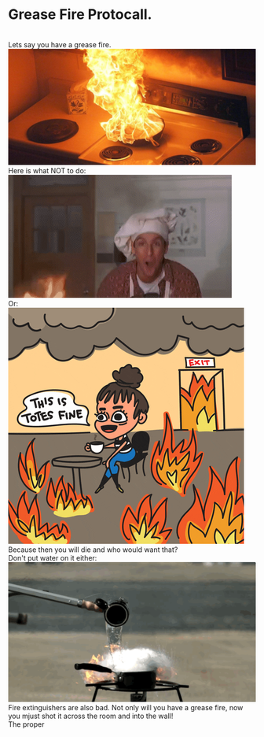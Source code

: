 <html>
<h1>Grease Fire Protocall.</h1>
<br>
Lets say you have a grease fire.
<br>
<img src="fire.jpg" alt="Fire pic here">
Here is what NOT to do:
<br>
<img src="FireDancing.gif" alt="bruh its broken sry">
<br>
Or:
<br>
<img src="FireGirl.gif" alt="bruh its broken sry">
<br>
Because then you will die and who would want that?
<br>
Don't put water on it either:
<br>
<img src="WaterOnFire.gif" alt="bruh its broken sry">
<br>
Fire extinguishers are also bad. Not only will you have a grease fire, now you mjust shot it across the room and into the wall!
<br>
The proper
